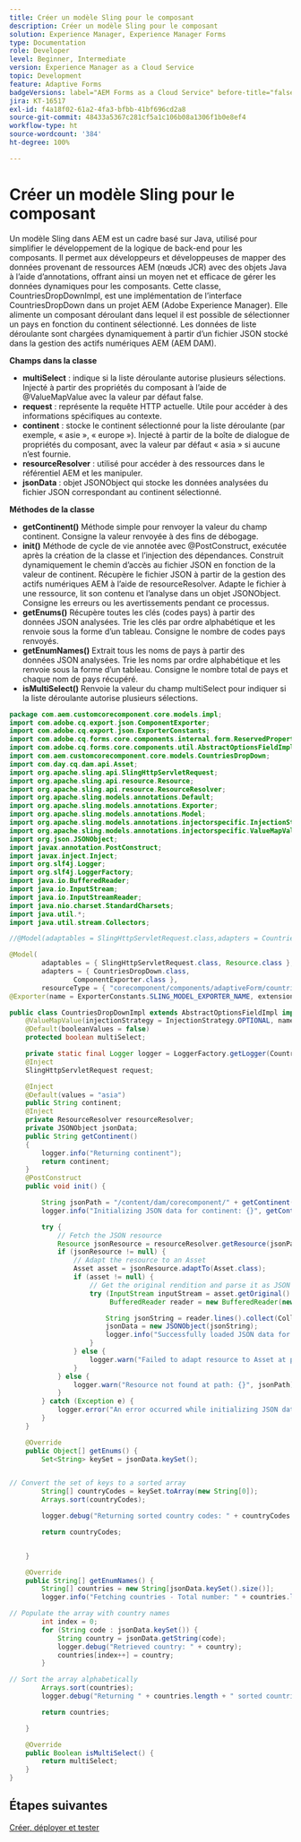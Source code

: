 ```yaml
---
title: Créer un modèle Sling pour le composant
description: Créer un modèle Sling pour le composant
solution: Experience Manager, Experience Manager Forms
type: Documentation
role: Developer
level: Beginner, Intermediate
version: Experience Manager as a Cloud Service
topic: Development
feature: Adaptive Forms
badgeVersions: label="AEM Forms as a Cloud Service" before-title="false"
jira: KT-16517
exl-id: f4a18f02-61a2-4fa3-bfbb-41bf696cd2a8
source-git-commit: 48433a5367c281cf5a1c106b08a1306f1b0e8ef4
workflow-type: ht
source-wordcount: '384'
ht-degree: 100%

---
```


# Créer un modèle Sling pour le composant

Un modèle Sling dans AEM est un cadre basé sur Java, utilisé pour simplifier le développement de la logique de back-end pour les composants. Il permet aux développeurs et développeuses de mapper des données provenant de ressources AEM (nœuds JCR) avec des objets Java à l’aide d’annotations, offrant ainsi un moyen net et efficace de gérer les données dynamiques pour les composants.
Cette classe, CountriesDropDownImpl, est une implémentation de l’interface CountriesDropDown dans un projet AEM (Adobe Experience Manager). Elle alimente un composant déroulant dans lequel il est possible de sélectionner un pays en fonction du continent sélectionné. Les données de liste déroulante sont chargées dynamiquement à partir d’un fichier JSON stocké dans la gestion des actifs numériques AEM (AEM DAM).

**Champs dans la classe**

* **multiSelect** : indique si la liste déroulante autorise plusieurs sélections.
Injecté à partir des propriétés du composant à l’aide de @ValueMapValue avec la valeur par défaut false.
* **request** : représente la requête HTTP actuelle. Utile pour accéder à des informations spécifiques au contexte.
* **continent** : stocke le continent sélectionné pour la liste déroulante (par exemple, « asie », « europe »).
Injecté à partir de la boîte de dialogue de propriétés du composant, avec la valeur par défaut « asia » si aucune n’est fournie.
* **resourceResolver** : utilisé pour accéder à des ressources dans le référentiel AEM et les manipuler.
* **jsonData** : objet JSONObject qui stocke les données analysées du fichier JSON correspondant au continent sélectionné.

**Méthodes de la classe**

* **getContinent()** Méthode simple pour renvoyer la valeur du champ continent.
Consigne la valeur renvoyée à des fins de débogage.
* **init()** Méthode de cycle de vie annotée avec @PostConstruct, exécutée après la création de la classe et l’injection des dépendances. Construit dynamiquement le chemin d’accès au fichier JSON en fonction de la valeur de continent.
Récupère le fichier JSON à partir de la gestion des actifs numériques AEM à l’aide de resourceResolver.
Adapte le fichier à une ressource, lit son contenu et l’analyse dans un objet JSONObject.
Consigne les erreurs ou les avertissements pendant ce processus.
* **getEnums()** Récupère toutes les clés (codes pays) à partir des données JSON analysées.
Trie les clés par ordre alphabétique et les renvoie sous la forme d’un tableau.
Consigne le nombre de codes pays renvoyés.
* **getEnumNames()** Extrait tous les noms de pays à partir des données JSON analysées.
Trie les noms par ordre alphabétique et les renvoie sous la forme d’un tableau.
Consigne le nombre total de pays et chaque nom de pays récupéré.
* **isMultiSelect()** Renvoie la valeur du champ multiSelect pour indiquer si la liste déroulante autorise plusieurs sélections.



```java
package com.aem.customcorecomponent.core.models.impl;
import com.adobe.cq.export.json.ComponentExporter;
import com.adobe.cq.export.json.ExporterConstants;
import com.adobe.cq.forms.core.components.internal.form.ReservedProperties;
import com.adobe.cq.forms.core.components.util.AbstractOptionsFieldImpl;
import com.aem.customcorecomponent.core.models.CountriesDropDown;
import com.day.cq.dam.api.Asset;
import org.apache.sling.api.SlingHttpServletRequest;
import org.apache.sling.api.resource.Resource;
import org.apache.sling.api.resource.ResourceResolver;
import org.apache.sling.models.annotations.Default;
import org.apache.sling.models.annotations.Exporter;
import org.apache.sling.models.annotations.Model;
import org.apache.sling.models.annotations.injectorspecific.InjectionStrategy;
import org.apache.sling.models.annotations.injectorspecific.ValueMapValue;
import org.json.JSONObject;
import javax.annotation.PostConstruct;
import javax.inject.Inject;
import org.slf4j.Logger;
import org.slf4j.LoggerFactory;
import java.io.BufferedReader;
import java.io.InputStream;
import java.io.InputStreamReader;
import java.nio.charset.StandardCharsets;
import java.util.*;
import java.util.stream.Collectors;

//@Model(adaptables = SlingHttpServletRequest.class,adapters = CountriesDropDown.class,defaultInjectionStrategy = DefaultInjectionStrategy.OPTIONAL)

@Model(
        adaptables = { SlingHttpServletRequest.class, Resource.class },
        adapters = { CountriesDropDown.class,
                ComponentExporter.class },
        resourceType = { "corecomponent/components/adaptiveForm/countries" })
@Exporter(name = ExporterConstants.SLING_MODEL_EXPORTER_NAME, extensions = ExporterConstants.SLING_MODEL_EXTENSION)

public class CountriesDropDownImpl extends AbstractOptionsFieldImpl implements CountriesDropDown {
    @ValueMapValue(injectionStrategy = InjectionStrategy.OPTIONAL, name = ReservedProperties.PN_MULTISELECT)
    @Default(booleanValues = false)
    protected boolean multiSelect;

    private static final Logger logger = LoggerFactory.getLogger(CountriesDropDownImpl.class);
    @Inject
    SlingHttpServletRequest request;

    @Inject
    @Default(values = "asia")
    public String continent;
    @Inject
    private ResourceResolver resourceResolver;
    private JSONObject jsonData;
    public String getContinent()
    {
        logger.info("Returning continent");
        return continent;
    }
    @PostConstruct
    public void init() {

        String jsonPath = "/content/dam/corecomponent/" + getContinent() + ".json"; // Update path as needed
        logger.info("Initializing JSON data for continent: {}", getContinent());

        try {
            // Fetch the JSON resource
            Resource jsonResource = resourceResolver.getResource(jsonPath);
            if (jsonResource != null) {
                // Adapt the resource to an Asset
                Asset asset = jsonResource.adaptTo(Asset.class);
                if (asset != null) {
                    // Get the original rendition and parse it as JSON
                    try (InputStream inputStream = asset.getOriginal().adaptTo(InputStream.class);
                         BufferedReader reader = new BufferedReader(new InputStreamReader(inputStream, StandardCharsets.UTF_8))) {

                        String jsonString = reader.lines().collect(Collectors.joining());
                        jsonData = new JSONObject(jsonString);
                        logger.info("Successfully loaded JSON data for path: {}", jsonPath);
                    }
                } else {
                    logger.warn("Failed to adapt resource to Asset at path: {}", jsonPath);
                }
            } else {
                logger.warn("Resource not found at path: {}", jsonPath);
            }
        } catch (Exception e) {
            logger.error("An error occurred while initializing JSON data for path: {}", jsonPath, e);
        }
    }

    @Override
    public Object[] getEnums() {
        Set<String> keySet = jsonData.keySet();


// Convert the set of keys to a sorted array
        String[] countryCodes = keySet.toArray(new String[0]);
        Arrays.sort(countryCodes);

        logger.debug("Returning sorted country codes: " + countryCodes.length);

        return countryCodes;


    }

    @Override
    public String[] getEnumNames() {
        String[] countries = new String[jsonData.keySet().size()];
        logger.info("Fetching countries - Total number: " + countries.length);

// Populate the array with country names
        int index = 0;
        for (String code : jsonData.keySet()) {
            String country = jsonData.getString(code);
            logger.debug("Retrieved country: " + country);
            countries[index++] = country;
        }

// Sort the array alphabetically
        Arrays.sort(countries);
        logger.debug("Returning " + countries.length + " sorted countries");

        return countries;

    }

    @Override
    public Boolean isMultiSelect() {
        return multiSelect;
    }
}
```

## Étapes suivantes

[Créer, déployer et tester](./build.md)
